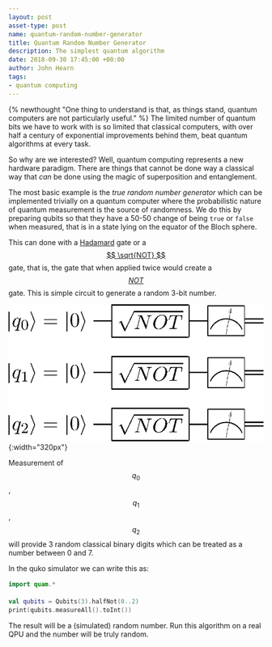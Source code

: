 ```yaml
---
layout: post
asset-type: post
name: quantum-random-number-generator
title: Quantum Random Number Generator
description: The simplest quantum algorithm
date: 2018-09-30 17:45:00 +00:00
author: John Hearn
tags:
- quantum computing
---
```


{% newthought "One thing to understand is that, as things stand, quantum computers are not particularly useful." %} The limited number of quantum bits we have to work with is so limited that classical computers, with over half a century of exponential improvements behind them, beat quantum algorithms at every task. 

So why are we interested? Well, quantum computing represents a new hardware paradigm. There are things that cannot be done way a classical way that *can* be done using the magic of superposition and entanglement.

The most basic example is the _true random number generator_ which can be implemented trivially on a quantum computer where the probabilistic nature of quantum measurement is the source of randomness. We do this by preparing qubits so that they have a 50-50 change of being `true` or `false` when measured, that is in a state lying on the equator of the Bloch sphere. 

This can done with a [Hadamard](https://en.wikipedia.org/wiki/Quantum_logic_gate#Hadamard_(H)_gate) gate or a [$$ \sqrt{NOT} $$](https://en.wikipedia.org/wiki/Quantum_logic_gate#Square_root_of_NOT_gate_(%E2%88%9ANOT)) gate, that is, the gate that when applied twice would create a [$$ NOT $$](https://en.wikipedia.org/wiki/Quantum_logic_gate#Pauli-X_gate) gate. This is simple circuit to generate a random 3-bit number.

![Random number circuit](/assets/images/3-bit-rng.png){:width="320px"}

Measurement of $$q_0$$, $$q_1$$, $$q_2$$ will provide 3 random classical binary digits which can be treated as a number between 0 and 7.

In the quko simulator we can write this as:

```kotlin
import quam.*

val qubits = Qubits(3).halfNot(0..2)
print(qubits.measureAll().toInt())
```

The result will be a (simulated) random number. Run this algorithm on a real QPU and the number will be truly random.